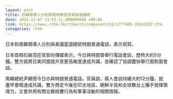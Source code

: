 ```yaml
---
layout: post
title: 日韓領導人分別致電特朗普祝賀當選總統
date: 2024-11-07 13:53:11.000000000 +08:00
link: https://news.rthk.hk/rthk/ch/component/k2/1777969-20241107.htm
categories: rthk
---
```


日本和南韓領導人分別與美國當選總統特朗普通電話，表示祝賀。

日本首相石破茂在官邸向傳媒表示，今日與特朗普舉行電話會談，歷時大約5分鐘。雙方就將日美同盟提升至更高維度達成共識，並確認了協調盡快舉行面對面會談。

南韓總統尹錫悅今日亦與特朗普通電話，官員說，兩人會談持續大約12分鐘，就盡早會晤達成共識，雙方商定今後在印太地區、朝鮮半島和全球舞台上攜手發揮領導力，又會共用有關北韓挑釁行為和軍事活動的相關情報。
